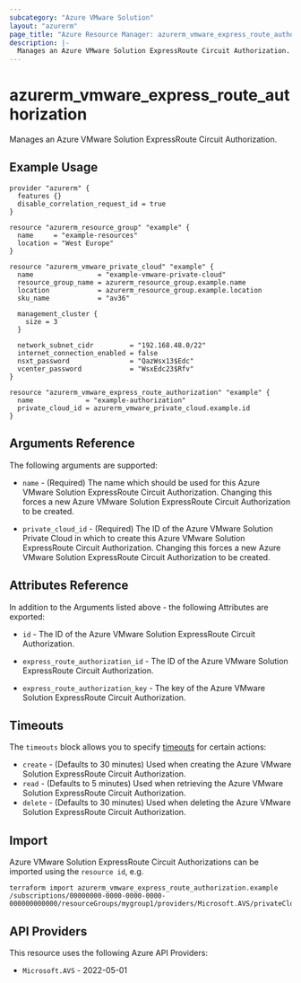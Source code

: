 ```yaml
---
subcategory: "Azure VMware Solution"
layout: "azurerm"
page_title: "Azure Resource Manager: azurerm_vmware_express_route_authorization"
description: |-
  Manages an Azure VMware Solution ExpressRoute Circuit Authorization.
---
```


# azurerm_vmware_express_route_authorization

Manages an Azure VMware Solution ExpressRoute Circuit Authorization.

## Example Usage

```hcl
provider "azurerm" {
  features {}
  disable_correlation_request_id = true
}

resource "azurerm_resource_group" "example" {
  name     = "example-resources"
  location = "West Europe"
}

resource "azurerm_vmware_private_cloud" "example" {
  name                = "example-vmware-private-cloud"
  resource_group_name = azurerm_resource_group.example.name
  location            = azurerm_resource_group.example.location
  sku_name            = "av36"

  management_cluster {
    size = 3
  }

  network_subnet_cidr         = "192.168.48.0/22"
  internet_connection_enabled = false
  nsxt_password               = "QazWsx13$Edc"
  vcenter_password            = "WsxEdc23$Rfv"
}

resource "azurerm_vmware_express_route_authorization" "example" {
  name             = "example-authorization"
  private_cloud_id = azurerm_vmware_private_cloud.example.id
}
```

## Arguments Reference

The following arguments are supported:

* `name` - (Required) The name which should be used for this Azure VMware Solution ExpressRoute Circuit Authorization. Changing this forces a new Azure VMware Solution ExpressRoute Circuit Authorization to be created.

* `private_cloud_id` - (Required) The ID of the Azure VMware Solution Private Cloud in which to create this Azure VMware Solution ExpressRoute Circuit Authorization. Changing this forces a new Azure VMware Solution ExpressRoute Circuit Authorization to be created.

## Attributes Reference

In addition to the Arguments listed above - the following Attributes are exported:

* `id` - The ID of the Azure VMware Solution ExpressRoute Circuit Authorization.

* `express_route_authorization_id` - The ID of the Azure VMware Solution ExpressRoute Circuit Authorization.

* `express_route_authorization_key` - The key of the Azure VMware Solution ExpressRoute Circuit Authorization.

## Timeouts

The `timeouts` block allows you to specify [timeouts](https://developer.hashicorp.com/terraform/language/resources/configure#define-operation-timeouts) for certain actions:

* `create` - (Defaults to 30 minutes) Used when creating the Azure VMware Solution ExpressRoute Circuit Authorization.
* `read` - (Defaults to 5 minutes) Used when retrieving the Azure VMware Solution ExpressRoute Circuit Authorization.
* `delete` - (Defaults to 30 minutes) Used when deleting the Azure VMware Solution ExpressRoute Circuit Authorization.

## Import

Azure VMware Solution ExpressRoute Circuit Authorizations can be imported using the `resource id`, e.g.

```shell
terraform import azurerm_vmware_express_route_authorization.example /subscriptions/00000000-0000-0000-0000-000000000000/resourceGroups/mygroup1/providers/Microsoft.AVS/privateClouds/privateCloud1/authorizations/authorization1
```

## API Providers
<!-- This section is generated, changes will be overwritten -->
This resource uses the following Azure API Providers:

* `Microsoft.AVS` - 2022-05-01
